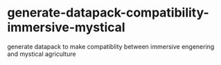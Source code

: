 # generate-datapack-compatibility-immersive-mystical
generate datapack to make compatiblity between immersive engenering and mystical agriculture
